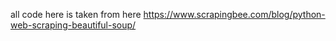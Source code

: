 all code here is taken from here https://www.scrapingbee.com/blog/python-web-scraping-beautiful-soup/
